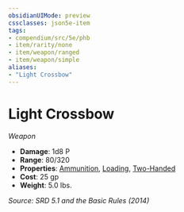 ```yaml
---
obsidianUIMode: preview
cssclasses: json5e-item
tags:
- compendium/src/5e/phb
- item/rarity/none
- item/weapon/ranged
- item/weapon/simple
aliases: 
- "Light Crossbow"
---
```

# Light Crossbow
*Weapon*  

- **Damage**: 1d8 P
- **Range**: 80/320
- **Properties**: [Ammunition](TTRPG/rules/item-properties.md#Ammunition), [Loading](TTRPG/rules/item-properties.md#Loading), [Two-Handed](TTRPG/rules/item-properties.md#Two-Handed)
- **Cost**: 25 gp
- **Weight**: 5.0 lbs.

*Source: SRD 5.1 and the Basic Rules (2014)*